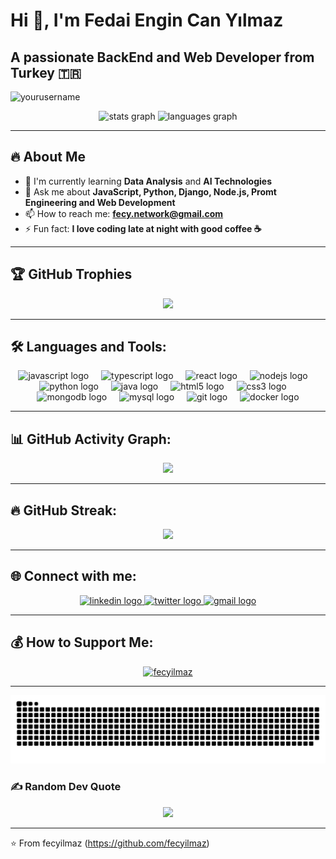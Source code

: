 # Hi 👋, I'm Fedai Engin Can Yılmaz

## A passionate BackEnd and Web Developer from Turkey 🇹🇷

<p align="left"> 
  <img src="https://komarev.com/ghpvc/?username=yourusername&label=Profile%20views&color=0e75b6&style=flat" alt="yourusername" /> 
</p>

<div align="center">
  <img src="https://github-readme-stats.vercel.app/api?username=yourusername&hide_title=false&hide_rank=false&show_icons=true&include_all_commits=true&count_private=true&disable_animations=false&theme=dracula&locale=en&hide_border=false" height="150" alt="stats graph"  />
  <img src="https://github-readme-stats.vercel.app/api/top-langs?username=yourusername&locale=en&hide_title=false&layout=compact&card_width=320&langs_count=5&theme=dracula&hide_border=false" height="150" alt="languages graph"  />
</div>

---

## 🔥 About Me

- 🌱 I'm currently learning **Data Analysis** and **AI Technologies**
- 💬 Ask me about **JavaScript, Python, Django, Node.js, Promt Engineering and Web Development**
- 📫 How to reach me: **fecy.network@gmail.com**
- ⚡ Fun fact: **I love coding late at night with good coffee ☕**

---

## 🏆 GitHub Trophies
<div align="center">
  <img src="https://github-profile-trophy.vercel.app/?username=yourusername&theme=dracula&no-frame=false&no-bg=true&margin-w=4" />
</div>

---

## 🛠️ Languages and Tools:

<div align="center">
  <img src="https://cdn.jsdelivr.net/gh/devicons/devicon/icons/javascript/javascript-original.svg" height="40" alt="javascript logo"  />
  <img width="12" />
  <img src="https://cdn.jsdelivr.net/gh/devicons/devicon/icons/typescript/typescript-original.svg" height="40" alt="typescript logo"  />
  <img width="12" />
  <img src="https://cdn.jsdelivr.net/gh/devicons/devicon/icons/react/react-original.svg" height="40" alt="react logo"  />
  <img width="12" />
  <img src="https://cdn.jsdelivr.net/gh/devicons/devicon/icons/nodejs/nodejs-original.svg" height="40" alt="nodejs logo"  />
  <img width="12" />
  <img src="https://cdn.jsdelivr.net/gh/devicons/devicon/icons/python/python-original.svg" height="40" alt="python logo"  />
  <img width="12" />
  <img src="https://cdn.jsdelivr.net/gh/devicons/devicon/icons/java/java-original.svg" height="40" alt="java logo"  />
  <img width="12" />
  <img src="https://cdn.jsdelivr.net/gh/devicons/devicon/icons/html5/html5-original.svg" height="40" alt="html5 logo"  />
  <img width="12" />
  <img src="https://cdn.jsdelivr.net/gh/devicons/devicon/icons/css3/css3-original.svg" height="40" alt="css3 logo"  />
  <img width="12" />
  <img src="https://cdn.jsdelivr.net/gh/devicons/devicon/icons/mongodb/mongodb-original.svg" height="40" alt="mongodb logo"  />
  <img width="12" />
  <img src="https://cdn.jsdelivr.net/gh/devicons/devicon/icons/mysql/mysql-original.svg" height="40" alt="mysql logo"  />
  <img width="12" />
  <img src="https://cdn.jsdelivr.net/gh/devicons/devicon/icons/git/git-original.svg" height="40" alt="git logo"  />
  <img width="12" />
  <img src="https://cdn.jsdelivr.net/gh/devicons/devicon/icons/docker/docker-original.svg" height="40" alt="docker logo"  />
</div>

---

## 📊 GitHub Activity Graph:
<div align="center">
  <img src="https://github-readme-activity-graph.vercel.app/graph?username=fecyilmaz&theme=react-dark" />
</div>

---

## 🔥 GitHub Streak:
<div align="center">
  <img src="https://github-readme-streak-stats.herokuapp.com/?user=fecyilmaz&theme=dark&hide_border=false" />
</div>

---

## 🌐 Connect with me:

<div align="center">
  <a href="https://linkedin.com/in/fecyilmazz" target="_blank">
    <img src="https://raw.githubusercontent.com/maurodesouza/profile-readme-generator/master/src/assets/icons/social/linkedin/default.svg" width="52" height="40" alt="linkedin logo"  />
  </a>
  <a href="https://x.com/VoidNetrix" target="_blank">
    <img src="https://raw.githubusercontent.com/maurodesouza/profile-readme-generator/master/src/assets/icons/social/twitter/default.svg" width="52" height="40" alt="twitter logo"  />
  </a>
  <a href="mailto:fecy.network@gmail.com">
    <img src="https://raw.githubusercontent.com/maurodesouza/profile-readme-generator/master/src/assets/icons/social/gmail/default.svg" width="52" height="40" alt="gmail logo"  />
  </a>
</div>

---

## 💰 How to Support Me:
<div align="center">
  <a href="https://buymeacoffee.com/fecyilmaz" target="_blank">
    <img src="https://cdn.buymeacoffee.com/buttons/v2/default-yellow.png" height="50" width="210" alt="fecyilmaz" />
  </a>
</div>

---

<div align="center">
  <img src="https://raw.githubusercontent.com/platane/snk/output/github-contribution-grid-snake.svg" alt="Snake animation" />
</div>

### ✍️ Random Dev Quote
<div align="center">
  <img src="https://quotes-github-readme.vercel.app/api?type=horizontal&theme=radical" />
</div>

---
⭐️ From fecyilmaz (https://github.com/fecyilmaz)
